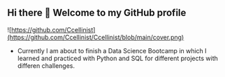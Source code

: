 ## Hi there 👋 Welcome to my GitHub profile

![https://github.com/Ccellinist](https://github.com/Ccellinist/Ccellinist/blob/main/cover.png)

- Currently I am about to finish a Data Science Bootcamp in which I learned and practiced with Python and SQL for different projects with differen challenges.

